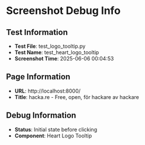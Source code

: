 # Screenshot Debug Info

## Test Information

- **Test File**: test_logo_tooltip.py
- **Test Name**: test_heart_logo_tooltip
- **Screenshot Time**: 2025-06-06 00:04:53

## Page Information

- **URL**: http://localhost:8000/
- **Title**: hacka.re - Free, open, för hackare av hackare

## Debug Information

- **Status**: Initial state before clicking
- **Component**: Heart Logo Tooltip

